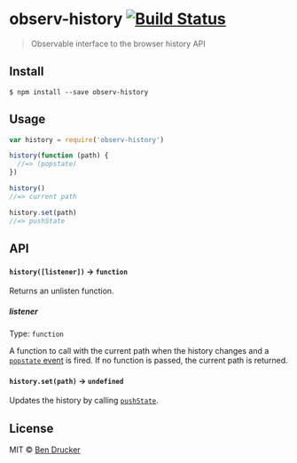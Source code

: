 # observ-history [![Build Status](https://travis-ci.org/bendrucker/observ-history.svg?branch=master)](https://travis-ci.org/bendrucker/observ-history)

> Observable interface to the browser history API


## Install

```
$ npm install --save observ-history
```


## Usage

```js
var history = require('observ-history')

history(function (path) {
  //=> (popstate)  
})

history()
//=> current path

history.set(path)
//=> pushState
```

## API

#### `history([listener])` -> `function`

Returns an unlisten function.

##### listener

Type: `function`

A function to call with the current path when the history changes and a [`popstate` event](https://developer.mozilla.org/en-US/docs/Web/Events/popstate) is fired. If no function is passed, the current path is returned.

#### `history.set(path)` -> `undefined`

Updates the history by calling [`pushState`](https://developer.mozilla.org/en-US/docs/Web/API/History/pushState).


## License

MIT © [Ben Drucker](http://bendrucker.me)
